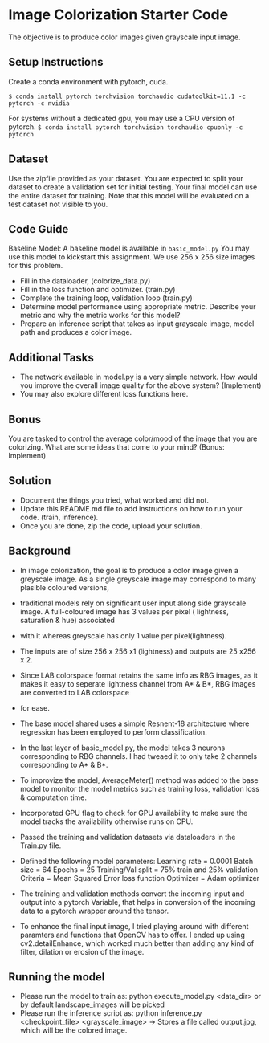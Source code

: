 # Image Colorization Starter Code
The objective is to produce color images given grayscale input image. 

## Setup Instructions
Create a conda environment with pytorch, cuda. 

`$ conda install pytorch torchvision torchaudio cudatoolkit=11.1 -c pytorch -c nvidia`

For systems without a dedicated gpu, you may use a CPU version of pytorch.
`$ conda install pytorch torchvision torchaudio cpuonly -c pytorch`

## Dataset
Use the zipfile provided as your dataset. You are expected to split your dataset to create a validation set for initial testing. Your final model can use the entire dataset for training. Note that this model will be evaluated on a test dataset not visible to you.

## Code Guide
Baseline Model: A baseline model is available in `basic_model.py` You may use this model to kickstart this assignment. We use 256 x 256 size images for this problem.
-	Fill in the dataloader, (colorize_data.py)
-	Fill in the loss function and optimizer. (train.py)
-	Complete the training loop, validation loop (train.py)
-	Determine model performance using appropriate metric. Describe your metric and why the metric works for this model? 
- Prepare an inference script that takes as input grayscale image, model path and produces a color image. 

## Additional Tasks 
- The network available in model.py is a very simple network. How would you improve the overall image quality for the above system? (Implement)
- You may also explore different loss functions here.

## Bonus
You are tasked to control the average color/mood of the image that you are colorizing. What are some ideas that come to your mind? (Bonus: Implement)

## Solution
- Document the things you tried, what worked and did not. 
- Update this README.md file to add instructions on how to run your code. (train, inference). 
- Once you are done, zip the code, upload your solution.  
## Background
- In image colorization, the goal is to produce a color image given a greyscale image. As a single greyscale image may correspond to many plasible coloured versions,
- traditional models rely on significant user input along side grayscale image. A full-coloured image has 3 values per pixel ( lightness, saturation & hue) associated 
- with it whereas greyscale has only 1 value per pixel(lightness). 
- The inputs are of size 256 x 256 x1 (lightness) and outputs are 25 x256 x 2.
- Since LAB colorspace format retains the same info as RBG images, as it makes it easy to seperate lightness channel from A* & B*, RBG images are converted to LAB colorspace
- for ease.
- The base model shared uses a simple Resnent-18 architecture where regression has  been employed to perform classification.

- In the last layer of basic_model.py, the model takes 3 neurons corresponding to RBG channels. I had tweaed it to only take 2 channels corresponding to A* & B*.
- To improvize the model, AverageMeter() method was added to the base model to monitor the model metrics such as training loss, validation loss & computation time.
- Incorporated GPU flag to check for GPU availability to make sure the model tracks the availability otherwise runs on CPU.
- Passed the training and validation datasets via dataloaders in the Train.py file.
- Defined the following model parameters:
Learning rate = 0.0001
Batch size = 64
Epochs = 25
Training/Val split = 75% train and 25% validation
Criteria = Mean Squared Error loss function
Optimizer = Adam optimizer
- The training and validation methods convert the incoming input and output into a pytorch Variable, that helps in conversion of the incoming data to a
  pytorch wrapper around the tensor.
- To enhance the final input image, I tried playing around with different paramters and functions that OpenCV has to offer. I ended up using cv2.detailEnhance,
  which worked much better than adding any kind of filter, dilation or erosion of the image.

## Running the model

- Please run the model to train as: python execute_model.py <data_dir> or
  by default landscape_images will be picked
- Please run the inference script as: python inference.py <checkpoint_file> <grayscale_image> -> Stores a file called output.jpg,
  which will be the colored image.

